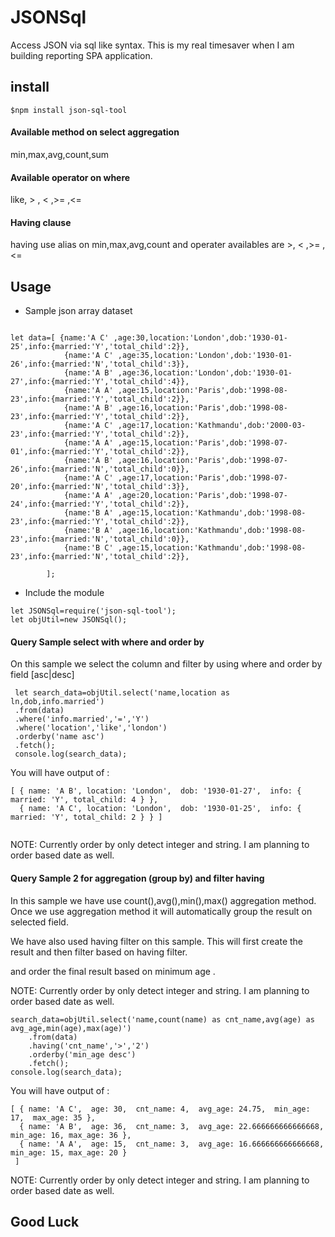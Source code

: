 # JSONSql
Access JSON via sql like syntax. This is my real timesaver
 when I am building reporting SPA application.

## install
```
$npm install json-sql-tool
```
#### Available method on select aggregation
min,max,avg,count,sum

#### Available operator on where
like, > , < ,>= ,<= 

#### Having clause
having use alias on min,max,avg,count and operater availables are >, < ,>= ,<=  


## Usage

* Sample json array dataset
```

let data=[ {name:'A C' ,age:30,location:'London',dob:'1930-01-25',info:{married:'Y','total_child':2}},
            {name:'A C' ,age:35,location:'London',dob:'1930-01-26',info:{married:'N','total_child':3}},
            {name:'A B' ,age:36,location:'London',dob:'1930-01-27',info:{married:'Y','total_child':4}},
            {name:'A A' ,age:15,location:'Paris',dob:'1998-08-23',info:{married:'Y','total_child':2}},
            {name:'A B' ,age:16,location:'Paris',dob:'1998-08-23',info:{married:'Y','total_child':2}},
            {name:'A C' ,age:17,location:'Kathmandu',dob:'2000-03-23',info:{married:'Y','total_child':2}},
            {name:'A A' ,age:15,location:'Paris',dob:'1998-07-01',info:{married:'Y','total_child':2}},
            {name:'A B' ,age:16,location:'Paris',dob:'1998-07-26',info:{married:'N','total_child':0}},
            {name:'A C' ,age:17,location:'Paris',dob:'1998-07-20',info:{married:'N','total_child':3}},
            {name:'A A' ,age:20,location:'Paris',dob:'1998-07-24',info:{married:'Y','total_child':2}},
            {name:'B A' ,age:15,location:'Kathmandu',dob:'1998-08-23',info:{married:'Y','total_child':2}},
            {name:'B A' ,age:16,location:'Kathmandu',dob:'1998-08-23',info:{married:'N','total_child':0}},
            {name:'B C' ,age:15,location:'Kathmandu',dob:'1998-08-23',info:{married:'N','total_child':2}},

        ];
```

* Include the module
```
let JSONSql=require('json-sql-tool');
let objUtil=new JSONSql();
```

 
####  Query Sample select with where and order by 
On this sample we select the column and filter by using where and order by field [asc|desc]
 
```  
 let search_data=objUtil.select('name,location as ln,dob,info.married')
 .from(data)
 .where('info.married','=','Y')
 .where('location','like','london')
 .orderby('name asc')
 .fetch();
 console.log(search_data);
```
You will have output of :
```
[ { name: 'A B', location: 'London',  dob: '1930-01-27',  info: { married: 'Y', total_child: 4 } },
  { name: 'A C', location: 'London',  dob: '1930-01-25',  info: { married: 'Y', total_child: 2 } } ]


```
NOTE: Currently order by only detect integer and string. I am planning to order based date as well.

####  Query Sample 2 for aggregation (group by) and filter having
In this sample we have use count(),avg(),min(),max()  aggregation method.
Once we use aggregation method it will automatically group the result on selected field.

We have also used having filter on this sample. This will first create the result and then
 filter based on having filter. 
 
 and order the final result based on minimum age .
 
 NOTE: Currently order by only detect integer and string. I am planning to order based date as well.
 

```
search_data=objUtil.select('name,count(name) as cnt_name,avg(age) as avg_age,min(age),max(age)')
    .from(data)
    .having('cnt_name','>','2')
    .orderby('min_age desc')
    .fetch();
console.log(search_data);
```
You will have output of :
```
[ { name: 'A C',  age: 30,  cnt_name: 4,  avg_age: 24.75,  min_age: 17,  max_age: 35 },
  { name: 'A B',  age: 36,  cnt_name: 3,  avg_age: 22.666666666666668,   min_age: 16, max_age: 36 },
  { name: 'A A',  age: 15,  cnt_name: 3,  avg_age: 16.666666666666668,   min_age: 15, max_age: 20 } 
 ]
```



NOTE: Currently order by only detect integer and string. I am planning to order based date as well.


## Good Luck